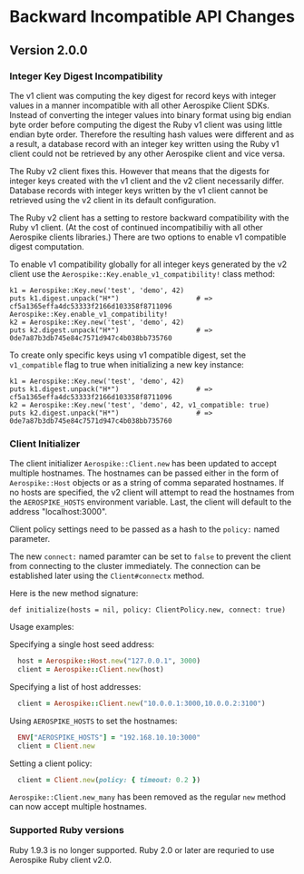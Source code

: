 # Backward Incompatible API Changes

<a name="v2.0.0"></a>
## Version 2.0.0

### Integer Key Digest Incompatibility

The v1 client was computing the key digest for record keys with integer values
in a manner incompatible with all other Aerospike Client SDKs. Instead of
converting the integer values into binary format using big endian byte order
before computing the digest the Ruby v1 client was using little endian byte
order. Therefore the resulting hash values were different and as a result, a
database record with an integer key written using the Ruby v1 client could not
be retrieved by any other Aerospike client and vice versa.

The Ruby v2 client fixes this. However that means that the digests for integer
keys created with the v1 client and the v2 client necessarily differ. Database
records with integer keys written by the v1 client cannot be retrieved using
the v2 client in its default configuration.

The Ruby v2 client has a setting to restore backward compatibility with the
Ruby v1 client. (At the cost of continued incompatibiliy with all other
Aerospike clients libraries.) There are two options to enable v1 compatible
digest computation.

To enable v1 compatibility globally for all integer keys generated by the v2
client use the `Aerospike::Key.enable_v1_compatibility!` class method:

    k1 = Aerospike::Key.new('test', 'demo', 42)
    puts k1.digest.unpack("H*")                   # => cf5a1365effa4dc53333f2166d103358f8711096
    Aerospike::Key.enable_v1_compatibility!
    k2 = Aerospike::Key.new('test', 'demo', 42)
    puts k2.digest.unpack("H*")                   # => 0de7a87b3db745e84c7571d947c4b038bb735760

To create only specific keys using v1 compatible digest, set the
`v1_compatible` flag to true when initializing a new key instance:

    k1 = Aerospike::Key.new('test', 'demo', 42)
    puts k1.digest.unpack("H*")                   # => cf5a1365effa4dc53333f2166d103358f8711096
    k2 = Aerospike::Key.new('test', 'demo', 42, v1_compatible: true)
    puts k2.digest.unpack("H*")                   # => 0de7a87b3db745e84c7571d947c4b038bb735760

### Client Initializer

The client initializer `Aerospike::Client.new` has been updated to accept
multiple hostnames. The hostnames can be passed either in the form of
`Aerospike::Host` objects or as a string of comma separated hostnames. If no
hosts are specified, the v2 client will attempt to read the hostnames from the
`AEROSPIKE_HOSTS` environment variable. Last, the client will default to the
address "localhost:3000".

Client policy settings need to be passed as a hash to the `policy:` named parameter.

The new `connect:` named paramter can be set to `false` to prevent the client
from connecting to the cluster immediately. The connection can be established
later using the `Client#connectx` method.

Here is the new method signature:

    def initialize(hosts = nil, policy: ClientPolicy.new, connect: true)

Usage examples:

Specifying a single host seed address:

```ruby
  host = Aerospike::Host.new("127.0.0.1", 3000)
  client = Aerospike::Client.new(host)
```

Specifying a list of host addresses:

```ruby
  client = Aerospike::Client.new("10.0.0.1:3000,10.0.0.2:3100")
```

Using `AEROSPIKE_HOSTS` to set the hostnames:

```ruby
  ENV["AEROSPIKE_HOSTS"] = "192.168.10.10:3000"
  client = Client.new
```

Setting a client policy:

```ruby
  client = Client.new(policy: { timeout: 0.2 })
```

`Aerospike::Client.new_many` has been removed as the regular `new` method can
now accept multiple hostnames.

### Supported Ruby versions

Ruby 1.9.3 is no longer supported. Ruby 2.0 or later are requried to use
Aerospike Ruby client v2.0.
